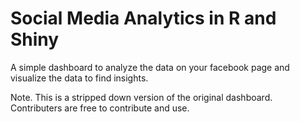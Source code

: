# Social Media Analytics in R and Shiny

A simple dashboard to analyze the data on your facebook page and visualize the data to find insights.


Note. This is a stripped down version of the original dashboard. Contributers are free to contribute and use.